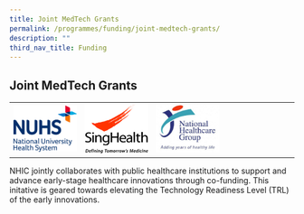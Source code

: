 ```yaml
---
title: Joint MedTech Grants
permalink: /programmes/funding/joint-medtech-grants/
description: ""
third_nav_title: Funding
---
```

Joint MedTech Grants
--------------------

<table>
	<tbody>
		<tr>
			<td width="25%">
				<a href="/funding/joint-medtech-grants/nuhs/">
					<img src="/images/nuhslogo.png">
				</a>
			</td>
				<td width="25%">
				<a href="/funding/joint-medtech-grants/singhealth/">
					<img src="/images/sglogo.jpg">
				</a>
			</td>
				<td width="25%">
				<a href="/funding/joint-medtech-grants/nhg/">
					<img src="/images/nhglogo.PNG">
				</a>
			</td>
			<td>
			</td>
		</tr>
	</tbody>
</table>

NHIC jointly collaborates with public healthcare institutions to support and advance early-stage healthcare innovations through co-funding. This initative is geared towards elevating the Technology Readiness Level (TRL) of the early innovations.